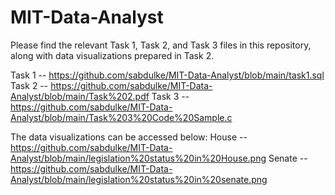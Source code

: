 # MIT-Data-Analyst

Please find the relevant Task 1, Task 2, and Task 3 files in this repository, along with data visualizations prepared in Task 2.

Task 1 --  https://github.com/sabdulke/MIT-Data-Analyst/blob/main/task1.sql
Task 2 -- https://github.com/sabdulke/MIT-Data-Analyst/blob/main/Task%202.pdf
Task 3 -- https://github.com/sabdulke/MIT-Data-Analyst/blob/main/Task%203%20Code%20Sample.c

The data visualizations can be accessed below:
House -- https://github.com/sabdulke/MIT-Data-Analyst/blob/main/legislation%20status%20in%20House.png
Senate -- https://github.com/sabdulke/MIT-Data-Analyst/blob/main/legislation%20status%20in%20senate.png
